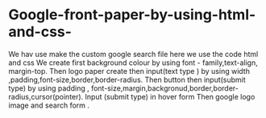 # Google-front-paper-by-using-html-and-css-
We hav use make the custom google search file here we use the code html and css
We create first background colour by using font - family,text-align, margin-top.
Then logo paper create then input(text type ) by using width ,padding,font-size,border,border-radius. 
Then button then input(submit type) by using padding , font-size,margin,backgronud,border,border-radius,cursor(pointer).
Input (submit type) in hover form 
Then google logo image and search form . 
